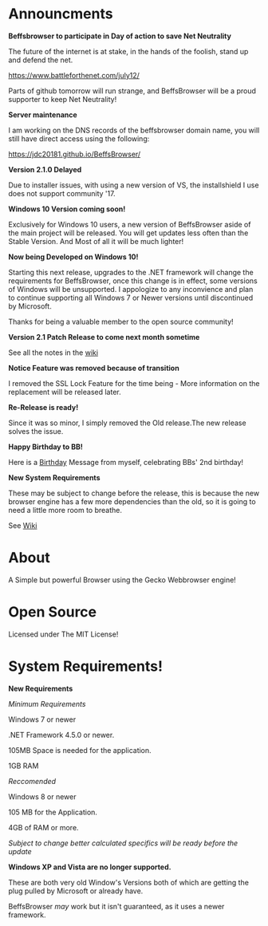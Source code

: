 # Announcments

**Beffsbrowser to participate in Day of action to save Net Neutrality**

The future of the internet is at stake, in the hands of the foolish, stand up and defend the net. 

https://www.battleforthenet.com/july12/


Parts of github tomorrow will run strange, and BeffsBrowser will be a proud supporter to keep Net Neutrality!


**Server maintenance**

I am working on the DNS records of the beffsbrowser domain name, you will still have direct access using the following:

https://jdc20181.github.io/BeffsBrowser/



**Version 2.1.0 Delayed**

Due to installer issues, with using a new version of VS, the installshield I use does not support community '17. 


**Windows 10 Version coming soon!**

Exclusively for Windows 10 users, a new version of BeffsBrowser aside of the main project will be released. You will get updates less often than the Stable Version. And Most of all it will be much lighter!





**Now being Developed on Windows 10!**

Starting this next release, upgrades to the .NET framework will change the requirements for BeffsBrowser, once this change is in effect, some versions of Windows will be unsupported. I appologize to any inconvience and plan to continue supporting all Windows 7 or Newer versions until discontinued by Microsoft.

Thanks for being a valuable member to the open source community!


**Version 2.1 Patch Release to come next month sometime**

See all the notes in the [wiki](https://github.com/jdc20181/BeffsBrowser/wiki/Version-2.1.0-Patch-Release-Coming-Soon!)

**Notice Feature was removed because of transition**

I removed the SSL Lock Feature for the time being - More information on the replacement will be released later. 

**Re-Release is ready!**

Since it was so minor, I simply removed the Old release.The new release solves the issue. 

**Happy Birthday to BB!**

Here is a [Birthday](https://jdc20181.github.io/BeffsBrowser/Birthday.html) Message from myself, celebrating BBs' 2nd birthday!


**New System Requirements**

These may be subject to change before the release, this is because the new browser engine has a few more dependencies than the old, so it is going to need a little more room to breathe.

See [Wiki](https://github.com/jdc20181/BeffsBrowser/wiki/System-Requirements)


# About

A Simple but powerful Browser using the Gecko Webbrowser engine!


# Open Source
Licensed under The MIT License!
 
# System Requirements!

**New Requirements**

*Minimum Requirements*

Windows 7 or newer

.NET Framework 4.5.0 or newer. 


105MB Space is needed for the application.

1GB RAM 

*Reccomended*

Windows 8 or newer

105 MB for the Application.

4GB of RAM or more.

*Subject to change better calculated specifics will be ready before the update*

**Windows XP and Vista are no longer supported.**

These are both very old Window's Versions both of which are getting the plug pulled by Microsoft or already have. 

BeffsBrowser *may* work but it isn't guaranteed, as it uses a newer framework. 
